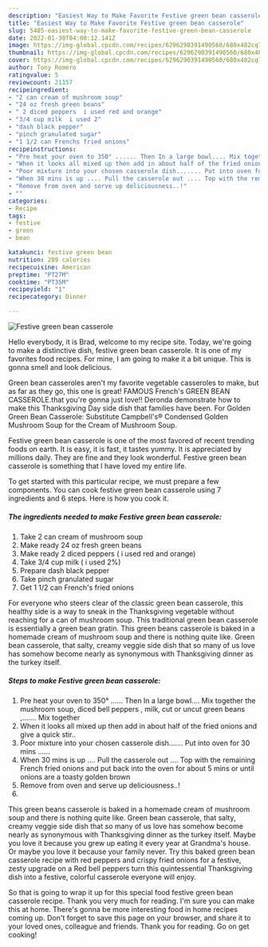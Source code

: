 ```yaml
---
description: "Easiest Way to Make Favorite Festive green bean casserole"
title: "Easiest Way to Make Favorite Festive green bean casserole"
slug: 5485-easiest-way-to-make-favorite-festive-green-bean-casserole
date: 2022-01-30T04:00:12.141Z
image: https://img-global.cpcdn.com/recipes/6296290391490560/680x482cq70/festive-green-bean-casserole-recipe-main-photo.jpg
thumbnail: https://img-global.cpcdn.com/recipes/6296290391490560/680x482cq70/festive-green-bean-casserole-recipe-main-photo.jpg
cover: https://img-global.cpcdn.com/recipes/6296290391490560/680x482cq70/festive-green-bean-casserole-recipe-main-photo.jpg
author: Tony Romero
ratingvalue: 5
reviewcount: 21157
recipeingredient:
- "2 can cream of mushroom soup"
- "24 oz fresh green beans"
- " 2 diced peppers  i used red and orange"
- "3/4 cup milk  i used 2"
- "dash black pepper"
- "pinch granulated sugar"
- "1 1/2 can Frenchs fried onions"
recipeinstructions:
- "Pre heat your oven to 350° ...... Then In a large bowl.... Mix together the mushroom soup, diced bell peppers , milk,  cut or uncut green beans ,....... Mix together"
- "When it looks all mixed up then add in about half of the fried onions and give a quick stir.."
- "Poor mixture into your chosen casserole dish....... Put into oven for 30 mins ......"
- "When 30 mins is up .... Pull the casserole out .... Top with the remaining French fried onions and put back into the oven for about 5 mins or until onions are a toasty golden brown"
- "Remove from oven and serve up deliciousness..!"
- ""
categories:
- Recipe
tags:
- festive
- green
- bean

katakunci: festive green bean 
nutrition: 289 calories
recipecuisine: American
preptime: "PT27M"
cooktime: "PT35M"
recipeyield: "1"
recipecategory: Dinner

---
```



![Festive green bean casserole](https://img-global.cpcdn.com/recipes/6296290391490560/680x482cq70/festive-green-bean-casserole-recipe-main-photo.jpg)

Hello everybody, it is Brad, welcome to my recipe site. Today, we're going to make a distinctive dish, festive green bean casserole. It is one of my favorites food recipes. For mine, I am going to make it a bit unique. This is gonna smell and look delicious.

Green bean casseroles aren&#39;t my favorite vegetable casseroles to make, but as far as they go, this one is great! FAMOUS French&#39;s GREEN BEAN CASSEROLE.that you&#39;re gonna just love!! Deronda demonstrate how to make this Thanksgiving Day side dish that families have been. For Golden Green Bean Casserole: Substitute Campbell&#39;s® Condensed Golden Mushroom Soup for the Cream of Mushroom Soup.

Festive green bean casserole is one of the most favored of recent trending foods on earth. It is easy, it is fast, it tastes yummy. It is appreciated by millions daily. They are fine and they look wonderful. Festive green bean casserole is something that I have loved my entire life.


To get started with this particular recipe, we must prepare a few components. You can cook festive green bean casserole using 7 ingredients and 6 steps. Here is how you cook it.

<!--inarticleads1-->

##### The ingredients needed to make Festive green bean casserole:

1. Take 2 can cream of mushroom soup
1. Make ready 24 oz fresh green beans
1. Make ready  2 diced peppers ( i used red and orange)
1. Take 3/4 cup milk ( i used 2%)
1. Prepare dash black pepper
1. Take pinch granulated sugar
1. Get 1 1/2 can French&#39;s fried onions


For everyone who steers clear of the classic green bean casserole, this healthy side is a way to sneak in the Thanksgiving vegetable without reaching for a can of mushroom soup. This traditional green bean casserole is essentially a green bean gratin. This green beans casserole is baked in a homemade cream of mushroom soup and there is nothing quite like. Green bean casserole, that salty, creamy veggie side dish that so many of us love has somehow become nearly as synonymous with Thanksgiving dinner as the turkey itself. 

<!--inarticleads2-->

##### Steps to make Festive green bean casserole:

1. Pre heat your oven to 350° ...... Then In a large bowl.... Mix together the mushroom soup, diced bell peppers , milk,  cut or uncut green beans ,....... Mix together
1. When it looks all mixed up then add in about half of the fried onions and give a quick stir..
1. Poor mixture into your chosen casserole dish....... Put into oven for 30 mins ......
1. When 30 mins is up .... Pull the casserole out .... Top with the remaining French fried onions and put back into the oven for about 5 mins or until onions are a toasty golden brown
1. Remove from oven and serve up deliciousness..!
1. 


This green beans casserole is baked in a homemade cream of mushroom soup and there is nothing quite like. Green bean casserole, that salty, creamy veggie side dish that so many of us love has somehow become nearly as synonymous with Thanksgiving dinner as the turkey itself. Maybe you love it because you grew up eating it every year at Grandma&#39;s house. Or maybe you love it because your family never. Try this baked green bean casserole recipe with red peppers and crispy fried onions for a festive, zesty upgrade on a Red bell peppers turn this quintessential Thanksgiving dish into a festive, colorful casserole everyone will enjoy. 

So that is going to wrap it up for this special food festive green bean casserole recipe. Thank you very much for reading. I'm sure you can make this at home. There's gonna be more interesting food in home recipes coming up. Don't forget to save this page on your browser, and share it to your loved ones, colleague and friends. Thank you for reading. Go on get cooking!
